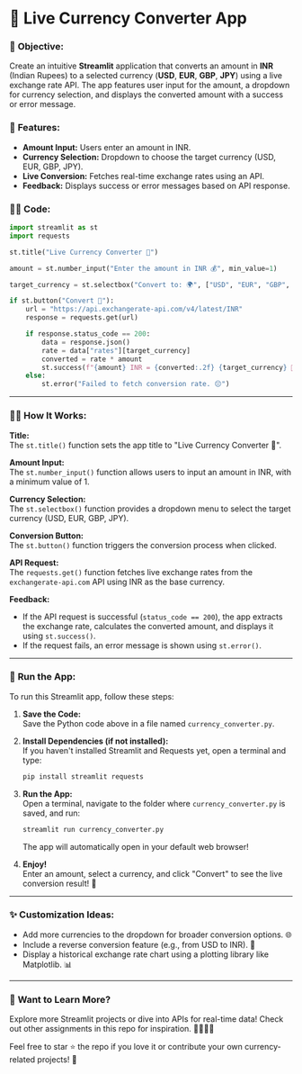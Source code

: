 # 💸 **Live Currency Converter App**

### 🎯 **Objective:**
Create an intuitive **Streamlit** application that converts an amount in **INR** (Indian Rupees) to a selected currency (**USD**, **EUR**, **GBP**, **JPY**) using a live exchange rate API. The app features user input for the amount, a dropdown for currency selection, and displays the converted amount with a success or error message.

### 🔑 **Features:**
- **Amount Input:** Users enter an amount in INR.
- **Currency Selection:** Dropdown to choose the target currency (USD, EUR, GBP, JPY).
- **Live Conversion:** Fetches real-time exchange rates using an API.
- **Feedback:** Displays success or error messages based on API response.

### 🧑‍💻 **Code:**

```python
import streamlit as st
import requests

st.title("Live Currency Converter 💸")

amount = st.number_input("Enter the amount in INR 💰", min_value=1)

target_currency = st.selectbox("Convert to: 🌍", ["USD", "EUR", "GBP", "JPY"])

if st.button("Convert 🔄"):
    url = "https://api.exchangerate-api.com/v4/latest/INR"
    response = requests.get(url)

    if response.status_code == 200:
        data = response.json()
        rate = data["rates"][target_currency]
        converted = rate * amount
        st.success(f"{amount} INR = {converted:.2f} {target_currency} 🎉")
    else:
        st.error("Failed to fetch conversion rate. 😔")
```

---

### 🧑‍💻 **How It Works:**

**Title:**  
The `st.title()` function sets the app title to "Live Currency Converter 💸".

**Amount Input:**  
The `st.number_input()` function allows users to input an amount in INR, with a minimum value of 1.

**Currency Selection:**  
The `st.selectbox()` function provides a dropdown menu to select the target currency (USD, EUR, GBP, JPY).

**Conversion Button:**  
The `st.button()` function triggers the conversion process when clicked.

**API Request:**  
The `requests.get()` function fetches live exchange rates from the `exchangerate-api.com` API using INR as the base currency.

**Feedback:**  
- If the API request is successful (`status_code == 200`), the app extracts the exchange rate, calculates the converted amount, and displays it using `st.success()`.
- If the request fails, an error message is shown using `st.error()`.

---

### 🚀 **Run the App:**

To run this Streamlit app, follow these steps:

1. **Save the Code:**  
   Save the Python code above in a file named `currency_converter.py`.

2. **Install Dependencies (if not installed):**  
   If you haven't installed Streamlit and Requests yet, open a terminal and type:

   ```bash
   pip install streamlit requests
   ```

3. **Run the App:**  
   Open a terminal, navigate to the folder where `currency_converter.py` is saved, and run:

   ```bash
   streamlit run currency_converter.py
   ```

   The app will automatically open in your default web browser!

4. **Enjoy!**  
   Enter an amount, select a currency, and click "Convert" to see the live conversion result! 🌟

---

### ✨ **Customization Ideas:**
- Add more currencies to the dropdown for broader conversion options. 🌐
- Include a reverse conversion feature (e.g., from USD to INR). 🔄
- Display a historical exchange rate chart using a plotting library like Matplotlib. 📊

---

### 💬 **Want to Learn More?**
Explore more Streamlit projects or dive into APIs for real-time data! Check out other assignments in this repo for inspiration. 👩‍💻👨‍💻

Feel free to star ⭐ the repo if you love it or contribute your own currency-related projects! 🚀
